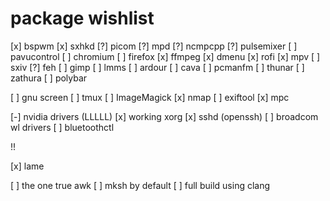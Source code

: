 # package wishlist

[x] bspwm
[x] sxhkd
[?] picom
[?] mpd
[?] ncmpcpp
[?] pulsemixer
[ ] pavucontrol
[ ] chromium
[ ] firefox
[x] ffmpeg
[x] dmenu
[x] rofi
[x] mpv
[ ] sxiv
[?] feh
[ ] gimp
[ ] lmms
[ ] ardour
[ ] cava
[ ] pcmanfm
[ ] thunar
[ ] zathura
[ ] polybar

[ ] gnu screen
[ ] tmux
[ ] ImageMagick
[x] nmap
[ ] exiftool
[x] mpc

[-] nvidia drivers (LLLLL)
[x] working xorg
[x] sshd (openssh)
[ ] broadcom wl drivers
[ ] bluetoothctl

!!

[x] lame

[ ] the one true awk
[ ] mksh by default
[ ] full build using clang

